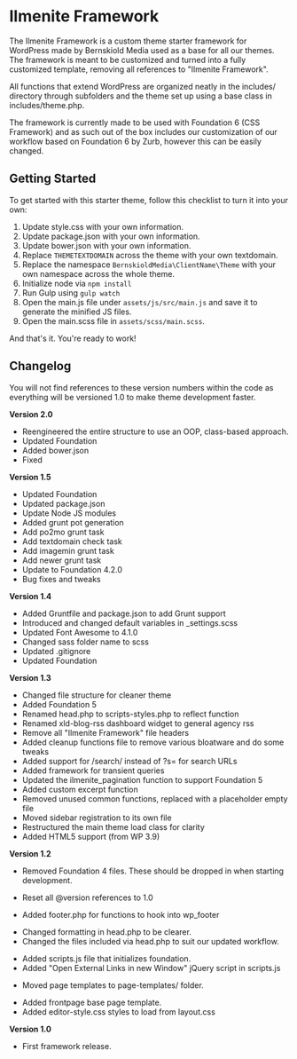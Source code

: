 # Ilmenite Framework

The Ilmenite Framework is a custom theme starter framework for WordPress made by Bernskiold Media used as a base for all our themes. The framework is meant to be customized and turned into a fully customized template, removing all references to "Ilmenite Framework".

All functions that extend WordPress are organized neatly in the includes/ directory through subfolders and the theme set up using a base class in includes/theme.php.

The framework is currently made to be used with Foundation 6 (CSS Framework) and as such out of the box includes our customization of our workflow based on Foundation 6 by Zurb, however this can be easily changed.

## Getting Started
To get started with this starter theme, follow this checklist to turn it into your own:

1. Update style.css with your own information.
2. Update package.json with your own information.
3. Update bower.json with your own information.
4. Replace `THEMETEXTDOMAIN` across the theme with your own textdomain.
5. Replace the namespace `BernskioldMedia\ClientName\Theme` with your own namespace across the whole theme.
6. Initialize node via `npm install`
7. Run Gulp using `gulp watch`
8. Open the main.js file under `assets/js/src/main.js` and save it to generate the minified JS files.
9. Open the main.scss file in `assets/scss/main.scss`.

And that's it. You're ready to work!

## Changelog
You will not find references to these version numbers within the code as everything will be versioned 1.0 to make theme development faster.

**Version 2.0**
* Reengineered the entire structure to use an OOP, class-based approach.
* Updated Foundation
* Added bower.json
* Fixed

**Version 1.5**
* Updated Foundation
* Updated package.json
* Update Node JS modules
* Added grunt pot generation
* Add po2mo grunt task
* Add textdomain check task
* Add imagemin grunt task
* Add newer grunt task
* Update to Foundation 4.2.0
* Bug fixes and tweaks

**Version 1.4**
* Added Gruntfile and package.json to add Grunt support
* Introduced and changed default variables in _settings.scss
* Updated Font Awesome to 4.1.0
* Changed sass folder name to scss
* Updated .gitignore
* Updated Foundation

**Version 1.3**
* Changed file structure for cleaner theme
* Added Foundation 5
* Renamed head.php to scripts-styles.php to reflect function
* Renamed xld-blog-rss dashboard widget to general agency rss
* Remove all "Ilmenite Framework" file headers
* Added cleanup functions file to remove various bloatware and do some tweaks
* Added support for /search/ instead of ?s= for search URLs
* Added framework for transient queries
* Updated the ilmenite_pagination function to support Foundation 5
* Added custom excerpt function
* Removed unused common functions, replaced with a placeholder empty file
* Moved sidebar registration to its own file
* Restructured the main theme load class for clarity
* Added HTML5 support (from WP 3.9)

**Version 1.2**
- Removed Foundation 4 files. These should be dropped in when starting development.
* Reset all @version references to 1.0
+ Added footer.php for functions to hook into wp_footer
* Changed formatting in head.php to be clearer.
* Changed the files included via head.php to suit our updated workflow.
+ Added scripts.js file that initializes foundation.
+ Added "Open External Links in new Window" jQuery script in scripts.js
* Moved page templates to page-templates/ folder.
+ Added frontpage base page template.
+ Added editor-style.css styles to load from layout.css

**Version 1.0**
* First framework release.
